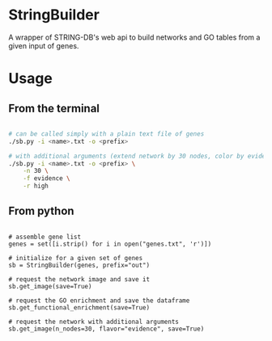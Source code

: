 # StringBuilder

A wrapper of STRING-DB's web api to build networks and GO tables from a given input of genes.


# Usage

## From the terminal
```bash

# can be called simply with a plain text file of genes
./sb.py -i <name>.txt -o <prefix>

# with additional arguments (extend network by 30 nodes, color by evidence, highres image)
./sb.py -i <name>.txt -o <prefix> \
    -n 30 \
    -f evidence \
    -r high
```

## From python
```python3

# assemble gene list
genes = set([i.strip() for i in open("genes.txt", 'r')])

# initialize for a given set of genes
sb = StringBuilder(genes, prefix="out")

# request the network image and save it
sb.get_image(save=True)

# request the GO enrichment and save the dataframe
sb.get_functional_enrichment(save=True)

# request the network with additional arguments
sb.get_image(n_nodes=30, flavor="evidence", save=True)

```
